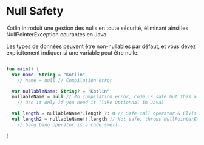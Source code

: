 # Null Safety

Kotlin introduit une gestion des nulls en toute sécurité, éliminant ainsi les NullPointerException courantes en Java.

Les types de données peuvent être non-nullables par défaut, et vous devez explicitement indiquer si une variable peut être nulle.

```kotlin

fun main() {
  var name: String = "Kotlin"
    // name = null // Compilation error

  var nullableName: String? = "Kotlin"
  nullableName = null // No compilation error, code is safe but this a code smell. 
    // Use it only if you need it (like Optionnal in Java)

  val length = nullableName?.length ?: 0 // Safe call operator & Elvis operator
  val length2 = nullableName!!.length // Not safe, throws NullPointerException if nullableName is null
    // bang bang operator is a code smell...
  
}

```
